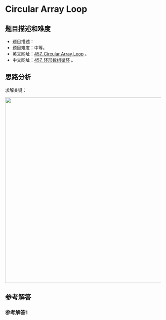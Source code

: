 # Circular Array Loop

## 题目描述和难度
+ 题目描述：
+ 题目难度：中等。
+ 英文网址：[457. Circular Array Loop](https://leetcode.com/problems/circular-array-loop/description/)  。
+ 中文网址：[457. 环形数组循环](https://leetcode-cn.com/problems/circular-array-loop/description/)  。
## 思路分析
求解关键：

<img src="https://liweiwei1419.github.io/images/leetcode-solution/" width="600">

## 参考解答
### 参考解答1

```java

```